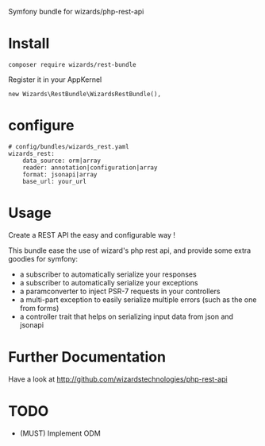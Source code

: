 Symfony bundle for wizards/php-rest-api

# Install
```
composer require wizards/rest-bundle
```

Register it in your AppKernel
```
new Wizards\RestBundle\WizardsRestBundle(),
```

# configure
```
# config/bundles/wizards_rest.yaml
wizards_rest:
	data_source: orm|array
	reader: annotation|configuration|array
	format: jsonapi|array
	base_url: your_url
```

# Usage
Create a REST API the easy and configurable way !

This bundle ease the use of wizard's php rest api, and provide some extra goodies for symfony:
- a subscriber to automatically serialize your responses
- a subscriber to automatically serialize your exceptions
- a paramconverter to inject PSR-7 requests in your controllers
- a multi-part exception to easily serialize multiple errors (such as the one from forms)
- a controller trait that helps on serializing input data from json and jsonapi

# Further Documentation
Have a look at http://github.com/wizardstechnologies/php-rest-api

# TODO
- (MUST) Implement ODM
